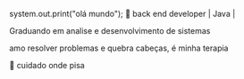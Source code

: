 system.out.print("olá mundo");
🌱 back end developer | Java |

Graduando em analise e desenvolvimento de sistemas



amo resolver problemas e quebra cabeças, é minha terapia 


🤔 cuidado onde pisa
<!--
**zSoony/zSoony** is a ✨ _special_ ✨ repository because its `README.md` (this file) appears on your GitHub profile.

